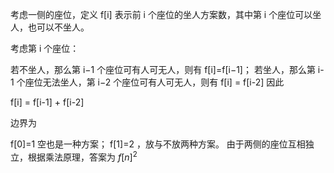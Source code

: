 考虑一侧的座位，定义 f[i] 表示前 i 个座位的坐人方案数，其中第 i 个座位可以坐人，也可以不坐人。

考虑第 i 个座位：

若不坐人，那么第 i−1 个座位可有人可无人，则有 f[i]=f[i−1]；
若坐人，那么第 i-1 个座位无法坐人，第 i−2 个座位可有人可无人，则有 f[i] = f[i-2]
因此

f[i] = f[i-1] + f[i-2]

边界为

f[0]=1 空也是一种方案；
f[1]=2 ，放与不放两种方案。
由于两侧的座位互相独立，根据乘法原理，答案为 $f[n]^2$